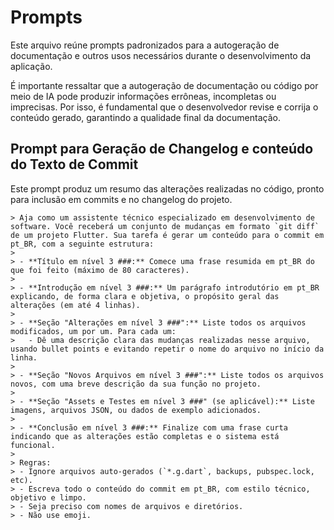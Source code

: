# Prompts

Este arquivo reúne prompts padronizados para a autogeração de documentação e outros usos necessários durante o desenvolvimento da aplicação.

É importante ressaltar que a autogeração de documentação ou código por meio de IA pode produzir informações errôneas, incompletas ou imprecisas. Por isso, é fundamental que o desenvolvedor revise e corrija o conteúdo gerado, garantindo a qualidade final da documentação.

## Prompt para Geração de Changelog e conteúdo do Texto de Commit

Este prompt produz um resumo das alterações realizadas no código, pronto para inclusão em commits e no changelog do projeto.


```
> Aja como um assistente técnico especializado em desenvolvimento de software. Você receberá um conjunto de mudanças em formato `git diff` de um projeto Flutter. Sua tarefa é gerar um conteúdo para o commit em pt_BR, com a seguinte estrutura:
>
> - **Título em nível 3 ###:** Comece uma frase resumida em pt_BR do que foi feito (máximo de 80 caracteres).
>
> - **Introdução em nível 3 ###:** Um parágrafo introdutório em pt_BR explicando, de forma clara e objetiva, o propósito geral das alterações (em até 4 linhas).
>
> - **Seção "Alterações em nível 3 ###":** Liste todos os arquivos modificados, um por um. Para cada um:
>   - Dê uma descrição clara das mudanças realizadas nesse arquivo, usando bullet points e evitando repetir o nome do arquivo no início da linha.
>
> - **Seção "Novos Arquivos em nível 3 ###":** Liste todos os arquivos novos, com uma breve descrição da sua função no projeto.
>
> - **Seção "Assets e Testes em nível 3 ###" (se aplicável):** Liste imagens, arquivos JSON, ou dados de exemplo adicionados.
>
> - **Conclusão em nível 3 ###:** Finalize com uma frase curta indicando que as alterações estão completas e o sistema está funcional.
>
> Regras:
> - Ignore arquivos auto-gerados (`*.g.dart`, backups, pubspec.lock, etc).
> - Escreva todo o conteúdo do commit em pt_BR, com estilo técnico, objetivo e limpo.
> - Seja preciso com nomes de arquivos e diretórios.
> - Não use emoji.
```